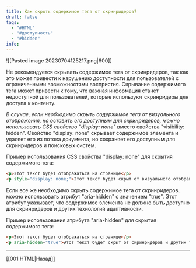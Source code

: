 ```yaml
---
title: Как скрыть содержимое тэга от скринридеров?
draft: false
tags:
  - "#HTML"
  - "#доступность"
  - "#hidden"
info:
---
```

![[Pasted image 20230704125217.png|600]]

Не рекомендуется скрывать содержимое тега от скринридеров, так как это может привести к нарушению доступности для пользователей с ограниченными возможностями восприятия. Скрывание содержимого тега может привести к тому, что важная информация станет недоступной для пользователей, которые используют скринридеры для доступа к контенту.

_В случае, если необходимо скрыть содержимое тега от визуального отображения, но оставить его доступным для скринридеров, можно использовать CSS свойство "display: none"_ вместо свойства "visibility: hidden". Свойство "display: none" скрывает содержимое элемента и удаляет его из потока документа, но сохраняет его доступным для скринридеров и поисковых систем.

Пример использования CSS свойства "display: none" для скрытия содержимого тега:

```html
<p>Этот текст будет отображаться на странице</p>
<p style="display: none;">Этот текст будет скрыт от визуального отображения, но останется доступным для скринридеров</p>
```

Если все же необходимо скрыть содержимое тега от скринридеров, можно использовать атрибут "aria-hidden" с значением "true". Этот атрибут указывает, что содержимое элемента не должно быть доступно для скринридеров и других технологий адаптивности.

Пример использования атрибута "aria-hidden" для скрытия содержимого тега:

```html
<p>Этот текст будет отображаться на странице</p>
<p aria-hidden="true">Этот текст будет скрыт от скринридеров и других технологий адаптивности</p>
```

---

[[001 HTML|Назад]]